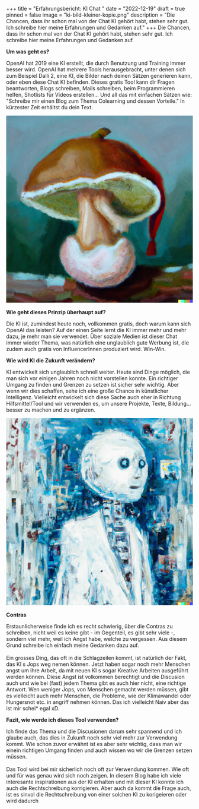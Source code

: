 +++
title = "Erfahrungsbericht: KI Chat "
date = "2022-12-19"
draft = true
pinned = false
image = "ki-bild-kleiner-kopie.png"
description = "Die Chancen, dass ihr schon mal von der Chat KI gehört habt, stehen sehr gut. Ich schreibe hier meine Erfahrungen und Gedanken auf."
+++
Die Chancen, dass ihr schon mal von der Chat KI gehört habt, stehen sehr gut. Ich schreibe hier meine Erfahrungen und Gedanken auf.

**Um was geht es?**

OpenAI hat 2019 eine KI erstellt, die durch Benutzung und Training immer besser wird. OpenAI hat mehrere Tools herausgebracht, unter denen sich zum Beispiel Dalli 2, eine KI, die Bilder nach deinen Sätzen generieren kann, oder eben diese Chat KI befinden. Dieses gratis Tool kann dir Fragen beantworten, Blogs schreiben, Mails schreiben, beim Programmieren helfen, Shotlists für Videos erstellen... Und all das mit einfachen Sätzen wie: "Schreibe mir einen Blog zum Thema Colearning und dessen Vorteile." In kürzester Zeit erhältst du dein Text.

![](dall-e-2022-12-16-13.07.20-elm-mushroom-on-a-christmas-head-oil-painting-1-.png "Bild von dall-e-2")

**Wie geht dieses Prinzip überhaupt auf?**

Die KI ist, zumindest heute noch, vollkommen gratis, doch warum kann sich OpenAI das leisten? Auf der einen Seite lernt die KI immer mehr und mehr dazu, je mehr man sie verwendet. Über soziale Medien ist dieser Chat immer wieder Thema, was natürlich eine unglaublich gute Werbung ist, die zudem auch gratis von InfluencerInnen produziert wird. Win-Win.

**Wie wird KI die Zukunft verändern?**

KI entwickelt sich unglaublich schnell weiter. Heute sind Dinge möglich, die man sich vor einigen Jahren noch nicht vorstellen konnte. Ein richtiger Umgang zu finden und Grenzen zu setzen ist sicher sehr wichtig. Aber wenn wir dies schaffen, sehe ich eine große Chance in künstlicher Intelligenz. Vielleicht entwickelt sich diese Sache auch eher in Richtung Hilfsmittel/Tool und wir verwenden es, um unsere Projekte, Texte, Bildung... besser zu machen und zu ergänzen.

![](dall-e-2022-12-19-12.55.52-artificial-intelligence-in-the-future-oil-painting-kopie.png "Bild von dall-e-2")

**Contras**

Erstaunlicherweise finde ich es recht schwierig, über die Contras zu schreiben, nicht weil es keine gibt - im Gegenteil, es gibt sehr viele -, sondern viel mehr, weil ich Angst habe, welche zu vergessen. Aus diesem Grund schreibe ich einfach meine Gedanken dazu auf. \
\
Ein grosses Ding, das oft in die Schlagzeilen kommt, ist natürlich der Fakt, das KI s Jops weg nemen können. Jetzt haben sogar noch mehr Menschen angst um ihre Arbeit, da mit neuen KI s sogar Kreative Arbeiten ausgeführt werden können.  Diese Angst ist volkommen berechtigt und die Discusion auch und wie bei (fast) jedem Thema gibt es auch hier nicht, eine richtige Antwort. Wen weniger Jops, von Menschen gemacht werden müssen, gibt es vielleicht auch mehr Menschen, die Probleme, wie der Klimawandel oder Hungersnot etc. in angriff nehmen können. Das ich vielleicht Naiv aber das ist mir schei* egal xD.

**Fazit, wie werde ich dieses Tool verwenden?**

Ich finde das Thema und die Discusionen darum sehr spannend und ich glaube auch, das dies in Zukunft noch sehr viel mehr zur Verwendung kommt. Wie schon zuvor erwähnt ist es aber sehr wichtig, dass man wir einein richtigen Umgang finden und auch wissen wo wir die Grenzen setzen müssen.\
\
Das Tool wird bei mir sicherlich noch oft zur Verwendung kommen. Wie oft und für was genau wird sich noch zeigen. In diesem Blog habe ich viele interesante inspirationen aus der KI erhalten und mit dieser KI konnte ich auch die Rechtschreibung korrigieren. Aber auch da kommt die Frage auch, ist es sinvol die Rechtschreibung von einer solchen KI zu korigeieren oder wird dadurch